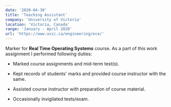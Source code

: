 ```yaml
---
date: '2020-04-30'
title: 'Teaching Assistant'
company: 'University of Victoria'
location: 'Victoria, Canada'
range: 'January - April 2020'
url: 'https://www.uvic.ca/engineering/ece/'
---
```


Marker for **Real Time Operating Systems** course. As a part of this work assignment I performed following duties:

- Marked course assignments and mid-term test(s).

- Kept records of students' marks and provided course instructor with the same.

- Assisted course instructor with preparation of course material.

- Occasionally invigilated tests/exam.
